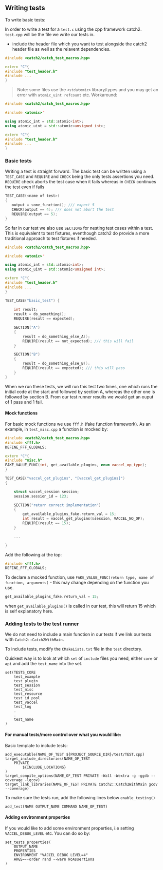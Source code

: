 ## Writing tests

To write basic tests:

In order to write a test for a ```test.c``` using the cpp framework catch2. ```test.cpp``` will be the file we write our tests in.

- include the header file which you want to test alongside the catch2 header file as well as the relavent dependencies.

```cpp
#include <catch2/catch_test_macros.hpp>

extern "C"{
#include "test_header.h"
#include ...
}
```

> Note: some files use the ```<stdatomic>``` library/types and you may get an error with ```atomic_uint refcount``` etc. Workaround:

```cpp
#include <catch2/catch_test_macros.hpp>

#include <atomic>'

using atomic_int = std::atomic<int>;
using atomic_uint = std::atomic<unsigned int>;

extern "C"{
#include "test_header.h"
#include ...
}
```

### Basic tests

Writing a test is straight forward. The basic test can be written using a ```TEST_CASE``` and ```REQUIRE``` and ```CHECK``` being the only tests assertions you need. ```REQUIRE``` check aborts the test case when it fails whereas in ```CHECK``` continues the test even if fails
```cpp
TEST_CASE(<name of test>)
{
   output = some_function(); /// expect 5
   CHECK(output == 4); /// does not abort the test
   REQUIRE(output == 5);
}
```


So far in our test we also use ```SECTIONS``` for nesting test cases within a test. This is equivalent to test fixtures, eventhough catch2 do provide a more traditional approach to test fixtures if needed.

```cpp
#include <catch2/catch_test_macros.hpp>

#include <atomic>'

using atomic_int = std::atomic<int>;
using atomic_uint = std::atomic<unsigned int>;

extern "C"{
#include "test_header.h"
#include ...
}

TEST_CASE("basic_test") {
    
    int result;
    result = do_something();
    REQUIRE(result == expected);

    SECTION("A")
    {
        result = do_something_else_A();
        REQUIRE(result == not_expected); /// this will fail
    }

    SECTION("B")
    {
        result = do_something_else_B();
        REQUIRE(result == expceted); /// this will pass
    }
}
```
When we run these tests, we will run this test two times, one which runs the initial code at the start and followed by section A, whereas the other one is followed by section B. From our test runner results we would get an ouput of 1 pass and 1 fail.

#### Mock functions

For basic mock functions we use ```fff.h``` (fake function framework).
As an example, in ```test_misc.cpp``` a function is mocked by:


```cpp
#include <catch2/catch_test_macros.hpp>
#include <fff.h>
DEFINE_FFF_GLOBALS;

extern "C"{
#include "misc.h"
FAKE_VALUE_FUNC(int, get_available_plugins, enum vaccel_op_type);
}

TEST_CASE("vaccel_get_plugins", "[vaccel_get_plugins]")
{

    struct vaccel_session session;
    session.session_id = 123;

    SECTION("return correct implementation")
    {
        get_available_plugins_fake.return_val = 15;
        int result = vaccel_get_plugins(&session, VACCEL_NO_OP);
        REQUIRE(result == 15);
    }

    ...

}
```

Add the following at the top: 
```cpp
#include <fff.h>
DEFINE_FFF_GLOBALS;
```
To declare a mocked function, use ```FAKE_VALUE_FUNC(return type, name of function, arguments)``` - this may change depending on the function you use.

```cpp
get_available_plugins_fake.return_val = 15;
```
when ```get_available_plugins()``` is called in our test, this will return 15 which is self explanatory here.

### Adding tests to the test runner

We do not need to include a main function in our tests if we link our tests with ```Catch2::Catch2WithMain```.

To include tests, modify the ```CMakeLists.txt``` file in the ```test``` directory.

Quickest way is to look at which ```set``` of ```include``` files you need, either ```core``` or ```api``` and add the ```test_name``` into the set.

```
set(TESTS_CORE
    test_example
    test_plugin
    test_session
    test_misc
    test_resource
    test_id_pool
    test_vaccel
    test_log
    .
    .
    test_name
)
```

#### For manual tests/more control over what you would like:

Basic template to include tests:


```
add_executable(NAME_OF_TEST ${PROJECT_SOURCE_DIR}/test/TEST.cpp)
target_include_directories(NAME_OF_TEST
    PRIVATE
        ${INCLUDE_LOCATIONS}
)
target_compile_options(NAME_OF_TEST PRIVATE -Wall -Wextra -g -ggdb --coverage -lgcov)
target_link_libraries(NAME_OF_TEST PRIVATE Catch2::Catch2WithMain gcov --coverage)
```

To make sure the tests run, add the following lines below ```enable_testing()```

```
add_test(NAME OUTPUT_NAME COMMAND NAME_OF_TEST)
```

#### Adding environment properties

If you would like to add some environment properties, i.e setting ```VACCEL_DEBUG_LEVEL``` etc. You can do so by:

```
set_tests_properties(
    OUTPUT_NAME
    PROPERTIES
    ENVIRONMENT "VACCEL_DEBUG_LEVEL=4"
    ARGS=--order rand --warn NoAssertions
)
```


